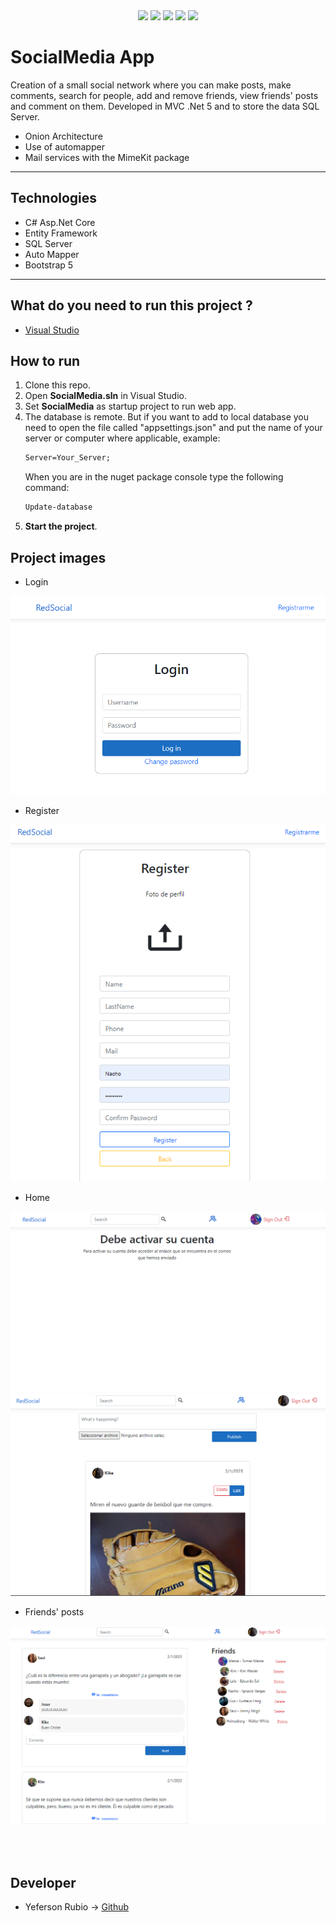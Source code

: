 <div align="center">
  
<img width="50px" src="https://cdn.jsdelivr.net/gh/devicons/devicon/icons/html5/html5-original.svg" />

<img width="50px" src="https://cdn.jsdelivr.net/gh/devicons/devicon/icons/css3/css3-original.svg" />
    

<img width="50px" src="https://cdn.jsdelivr.net/gh/devicons/devicon/icons/bootstrap/bootstrap-original.svg" />


<img width="50px" src="https://cdn.jsdelivr.net/gh/devicons/devicon/icons/csharp/csharp-original.svg" />

<img width="60px" src="https://cdn.jsdelivr.net/gh/devicons/devicon/icons/microsoftsqlserver/microsoftsqlserver-plain-wordmark.svg" />

</div>

# SocialMedia App

Creation of a small social network where you can make posts, make comments, search for people, add and remove friends, view friends' posts and comment on them.
Developed in MVC .Net 5 and to store the data SQL Server.

- Onion Architecture
- Use of automapper
- Mail services with the MimeKit package

<hr></hr>
<h2>Technologies</h2>
<ul>
  <li>C# Asp.Net Core</li>
  <li>Entity Framework</li>
  <li>SQL Server</li>
  <li>Auto Mapper</li>
  <li>Bootstrap 5</li>
</ul>
<hr></hr>

## What do you need to run this project ?
* [Visual Studio](https://visualstudio.microsoft.com)

<h2>How to run</h2>

1. Clone this repo.
2. Open **SocialMedia.sln** in Visual Studio.
3. Set **SocialMedia** as startup project to run web app.
4. The database is remote.
But if you want to add to local database you need to open the file called "appsettings.json" and put the name of your server or computer where applicable, example:
    ```cmd
    Server=Your_Server;
    ```
    When you are in the nuget package console type the following command:
    ````cmd
    Update-database
5. **Start the project**.

 ## Project images
 - Login 
 
[![login.png](./Imgs/Login.PNG)](./Imgs/Login.PNG)
<br>
- Register 
 
[![register.png](./Imgs/Register.PNG)](./Imgs/Register.PNG)
<br>
 - Home 

[![Home1.png](./Imgs/Home1.PNG)](./Imgs/Home1.PNG)
[![Home.png](./Imgs/HomePNG.PNG)](./Imgs/HomePNG.PNG)
<br>
 - Friends' posts 
 
[![Friends.png](./Imgs/Friends.PNG)](./Imgs/Friends.PNG)
 

<br><br>
## Developer
- Yeferson Rubio -> [Github](https://github.com/YefersonR) 





